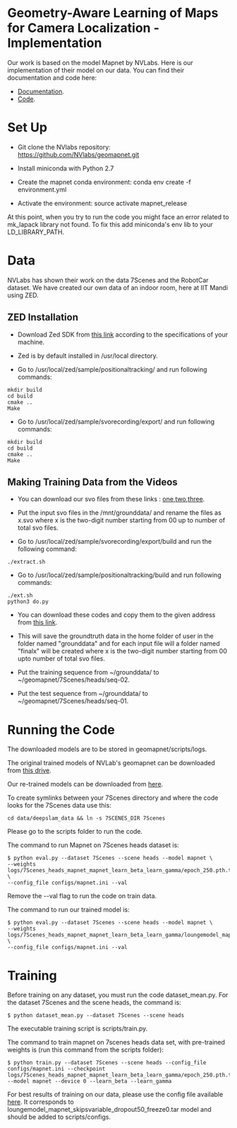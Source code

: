 # Geometry-Aware Learning of Maps for Camera Localization - Implementation

Our work is based on the model Mapnet by NVLabs. Here is our implementation of their model on our data. You can find their documentation and code here: 
- [Documentation](https://arxiv.org/abs/1712.03342).
- [Code](https://github.com/NVlabs/geomapnet).

# Set Up
- Git clone the NVlabs repository: https://github.com/NVlabs/geomapnet.git 

- Install miniconda with Python 2.7 

- Create the mapnet conda environment: conda env create -f environment.yml 

- Activate the environment: source activate mapnet_release 

At this point, when you try to run the code you might face an error related to mk_lapack library not found. To fix this add miniconda's env lib to your LD_LIBRARY_PATH. 

# Data

NVLabs has shown their work on the data 7Scenes and the RobotCar dataset. We have created our own data of an indoor room, here at IIT Mandi using ZED.

## ZED Installation
- Download Zed SDK from [this link](https://www.stereolabs.com/developers/release/2.4/#sdkdownloads_anchor) according to the specifications of your machine. 

- Zed is by default installed in /usr/local directory.

- Go to /usr/local/zed/sample/positionaltracking/ and run following commands: 
```
mkdir build 
cd build 
cmake .. 
Make
``` 

- Go to /usr/local/zed/sample/svorecording/export/ and run following commands: 

```
mkdir build
cd build
cmake ..
Make
```
## Making Training Data from the Videos
- You can download our svo files from these links : [one](https://cloud.iitmandi.ac.in/d/f05c0fd62b/),[two](https://cloud.iitmandi.ac.in/d/749976caa4/),[three](https://cloud.iitmandi.ac.in/d/39c9af63fc/). 

- Put the input svo files in the /mnt/grounddata/ and rename the files as x.svo where x is the two-digit number starting from 00 up to number of total svo files. 

- Go to /usr/local/zed/sample/svorecording/export/build and run the following command: 

```
./extract.sh 
```

- Go to /usr/local/zed/sample/positionaltracking/build and run following commands: 

```
./ext.sh
python3 do.py
```

- You can download these codes and copy them to the given address from [this link](https://cloud.iitmandi.ac.in/d/e8a33a5266/). 

- This will save the groundtruth data in the home folder of user in the folder named  "grounddata" and for each input file will a folder named "finalx" will be created where x is the two-digit number starting from 00 upto number of total svo files. 

- Put the training sequence from ~/grounddata/ to ~/geomapnet/7Scenes/heads/seq-02.

- Put the test sequence from ~/grounddata/ to ~/geomapnet/7Scenes/heads/seq-01.

# Running the Code

The downloaded models are to be stored in geomapnet/scripts/logs. 

The original trained models of NVLab's geomapnet can be downloaded from [this drive](https://drive.google.com/drive/folders/1J2QG_nHrRTKcDf9CGXRK9MWH1h-GuMLy). 

Our re-trained models can be downloaded from [here](https://cloud.iitmandi.ac.in/d/55996b1903/). 

To create symlinks between your 7Scenes directory and where the code looks for the 7Scenes data use this: 

```
cd data/deepslam_data && ln -s 7SCENES_DIR 7Scenes
```

Please go to the scripts folder to run the code. 

The command to run Mapnet on 7Scenes heads dataset is:

```
$ python eval.py --dataset 7Scenes --scene heads --model mapnet \
--weights logs/7Scenes_heads_mapnet_mapnet_learn_beta_learn_gamma/epoch_250.pth.tar \
--config_file configs/mapnet.ini --val 
```

Remove the --val flag to run the code on train data. 

The command to run our trained model is: 
```
$ python eval.py --dataset 7Scenes --scene heads --model mapnet \ 
--weights logs/7Scenes_heads_mapnet_mapnet_learn_beta_learn_gamma/loungemodel_mapnet_skips15_freeze0.tar \ 
--config_file configs/mapnet.ini --val 
```

# Training

Before training on any dataset, you must run the code dataset_mean.py. For the dataset 7Scenes and the scene heads, the command is: 

```
$ python dataset_mean.py --dataset 7Scenes --scene heads 
```

The executable training script is scripts/train.py. 

The command to train mapnet on 7scenes heads data set, with pre-trained weights is (run this command from the scripts folder): 

```
$ python train.py --dataset 7Scenes --scene heads --config_file configs/mapnet.ini --checkpoint logs/7Scenes_heads_mapnet_mapnet_learn_beta_learn_gamma/epoch_250.pth.tar --model mapnet --device 0 --learn_beta --learn_gamma 
``` 

For best results of training on our data, please use the config file available [here](https://cloud.iitmandi.ac.in/d/e8a33a5266/). It corresponds to loungemodel_mapnet_skipsvariable_dropout50_freeze0.tar model and should be added to scripts/configs. 
